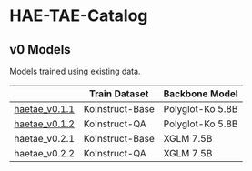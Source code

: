 # HAE-TAE-Catalog

## v0 Models
Models trained using existing data.

|               | Train Dataset   | Backbone Model   |
|---------------|-----------------|------------------|
| [haetae_v0.1.1](https://huggingface.co/GSON-backup/hae-tae-v0.1.1) | KoInstruct-Base | Polyglot-Ko 5.8B |
| [haetae_v0.1.2](https://huggingface.co/GSON-backup/hae-tae-v0.1.2) |   KoInstruct-QA | Polyglot-Ko 5.8B |
| haetae_v0.2.1 | KoInstruct-Base |        XGLM 7.5B |
| haetae_v0.2.2 |   KoInstruct-QA |        XGLM 7.5B |
